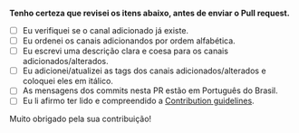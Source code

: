**Tenho certeza que revisei os itens abaixo, antes de enviar o Pull request.**

- [ ] Eu verifiquei se o canal adicionado já existe.
- [ ] Eu ordenei os canais adicionandos por ordem alfabética.
- [ ] Eu escrevi uma descrição clara e coesa para os canais adicionados/alterados.
- [ ] Eu adicionei/atualizei as tags dos canais adicionados/alterados e coloquei eles em itálico.
- [ ] As mensagens dos commits nesta PR estão em Português do Brasil.
- [ ] Eu li afirmo ter lido e compreendido a [Contribution guidelines](https://github.com/lucasgomide/videos-pt.br-tecnologia/blob/master/CONTRIBUTING.md).

Muito obrigado pela sua contribuição!
